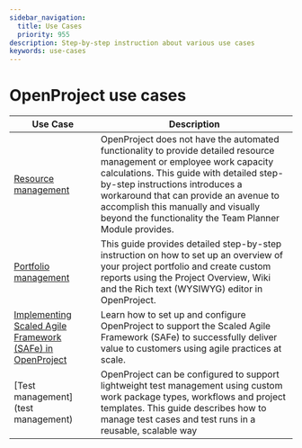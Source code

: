 ```yaml
---
sidebar_navigation:
  title: Use Cases
  priority: 955
description: Step-by-step instruction about various use cases
keywords: use-cases
---
```


# OpenProject use cases

| Use Case                                                     | Description                                                  |
| ------------------------------------------------------------ | ------------------------------------------------------------ |
| [Resource management](resource-management)                   | OpenProject does not have the automated functionality to provide detailed resource management or employee work capacity calculations. This guide with detailed step-by-step instructions introduces a workaround that can provide an avenue to accomplish this manually and visually beyond the functionality the Team Planner Module provides. |
| [Portfolio management](portfolio-management)                 | This guide provides detailed step-by-step instruction on how to set up an overview of your project portfolio and create custom reports using the Project Overview, Wiki and the Rich text (WYSIWYG) editor in OpenProject. |
| [Implementing Scaled Agile Framework (SAFe) in OpenProject](safe-framework) | Learn how to set up and configure OpenProject to support the Scaled Agile Framework (SAFe) to successfully deliver value to customers using agile practices at scale. |
| [Test management](test management)                           | OpenProject can be configured to support lightweight test management using custom work package types, workflows and project templates. This guide describes how to manage test cases and test runs in a reusable, scalable way |
